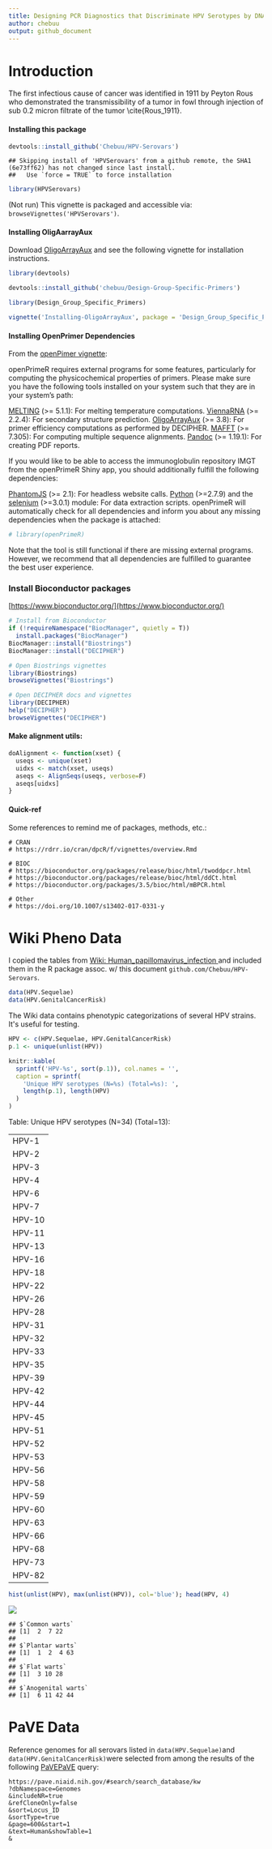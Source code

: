 ```yaml
---
title: Designing PCR Diagnostics that Discriminate HPV Serotypes by DNA Sequence
author: chebuu
output: github_document
---
```



<!-- --- -->
<!-- ... -->
<!-- bibliography: citations.bib -->
<!-- includes: -->
<!--   in_header:  -->
<!--     - preamble.tex -->
<!--     - common.tex -->
<!-- ... -->
<!-- --- -->




# Introduction
The first infectious cause of cancer was identified in 1911 by Peyton Rous who demonstrated the transmissibility of a tumor in fowl through injection of sub 0.2 micron filtrate of the tumor \cite{Rous_1911}.

#### Installing this package

```r
devtools::install_github('Chebuu/HPV-Serovars')
```

```
## Skipping install of 'HPVSerovars' from a github remote, the SHA1 (6e73ff62) has not changed since last install.
##   Use `force = TRUE` to force installation
```

```r
library(HPVSerovars)
```

(Not run) This vignette is packaged and accessible via: `browseVignettes('HPVSerovars')`.

#### Installing OligAarrayAux

Download [OligoArrayAux](http://unafold.rna.albany.edu/?q=DINAMelt/OligoArrayAux) and see the following vignette for installation instructions.


```r
library(devtools)

devtools::install_github('chebuu/Design-Group-Specific-Primers')

library(Design_Group_Specific_Primers)

vignette('Installing-OligoArrayAux', package = 'Design_Group_Specific_Primers')
```

#### Installing OpenPrimer Dependencies

From the [openPimer vignette](https://www.bioconductor.org/packages/devel/bioc/vignettes/openPrimeR/inst/doc/openPrimeR_vignette.html):

openPrimeR requires external programs for some features, particularly for computing the physicochemical properties of primers. Please make sure you have the following tools installed on your system such that they are in your system’s path:

[MELTING](http://www.ebi.ac.uk/biomodels/tools/melting/) (>= 5.1.1): For melting temperature computations.
[ViennaRNA](http://www.tbi.univie.ac.at/RNA/) (>= 2.2.4): For secondary structure prediction.
[OligoArrayAux](http://unafold.rna.albany.edu/OligoArrayAux.php) (>= 3.8): For primer efficiency computations as performed by DECIPHER.
[MAFFT](http://mafft.cbrc.jp/alignment/software/) (>= 7.305): For computing multiple sequence alignments.
[Pandoc](http://pandoc.org/) (>= 1.19.1): For creating PDF reports.

If you would like to be able to access the immunoglobulin repository IMGT from the openPrimeR Shiny app, you should additionally fulfill the following dependencies:

[PhantomJS](http://phantomjs.org/) (>= 2.1): For headless website calls.
[Python](http://www.python.org/) (>=2.7.9) and the [selenium](http://selenium-python.readthedocs.io/) (>=3.0.1) module: For data extraction scripts.
openPrimeR will automatically check for all dependencies and inform you about any missing dependencies when the package is attached:


```r
# library(openPrimeR)
```

Note that the tool is still functional if there are missing external programs. However, we recommend that all dependencies are fulfilled to guarantee the best user experience.

### Install Bioconductor packages
[https://www.bioconductor.org/](https://www.bioconductor.org/)

```r
# Install from Bioconductor
if (!requireNamespace("BiocManager", quietly = T))
  install.packages("BiocManager")
BiocManager::install("Biostrings")
BiocManager::install("DECIPHER")

# Open Biostrings vignettes
library(Biostrings)
browseVignettes("Biostrings")

# Open DECIPHER docs and vignettes
library(DECIPHER)
help("DECIPHER")
browseVignettes("DECIPHER")
```

#### Make alignment utils:


```r
doAlignment <- function(xset) {
  useqs <- unique(xset)
  uidxs <- match(xset, useqs)
  aseqs <- AlignSeqs(useqs, verbose=F) 
  aseqs[uidxs]
}
```

#### Quick-ref
Some references to remind me of packages, methods, etc.:
```{}
# CRAN
# https://rdrr.io/cran/dpcR/f/vignettes/overview.Rmd

# BIOC
# https://bioconductor.org/packages/release/bioc/html/twoddpcr.html
# https://bioconductor.org/packages/release/bioc/html/ddCt.html
# https://bioconductor.org/packages/3.5/bioc/html/mBPCR.html

# Other
# https://doi.org/10.1007/s13402-017-0331-y
```

# Wiki Pheno Data
I copied the tables from [Wiki: Human_papillomavirus_infection ](https://en.wikipedia.org/wiki/Human_papillomavirus_infection) and included them in the R package assoc. w/ this document `github.com/Chebuu/HPV-Serovars`.

```r
data(HPV.Sequelae)
data(HPV.GenitalCancerRisk)
```

The Wiki data contains phenotypic categorizations of several HPV strains. It's useful for testing.


```r
HPV <- c(HPV.Sequelae, HPV.GenitalCancerRisk)
p.1 <- unique(unlist(HPV))

knitr::kable(
  sprintf('HPV-%s', sort(p.1)), col.names = '',
  caption = sprintf(
    'Unique HPV serotypes (N=%s) (Total=%s): ', 
    length(p.1), length(HPV)
  )
)
```



Table: Unique HPV serotypes (N=34) (Total=13): 

|       |
|:------|
|HPV-1  |
|HPV-2  |
|HPV-3  |
|HPV-4  |
|HPV-6  |
|HPV-7  |
|HPV-10 |
|HPV-11 |
|HPV-13 |
|HPV-16 |
|HPV-18 |
|HPV-22 |
|HPV-26 |
|HPV-28 |
|HPV-31 |
|HPV-32 |
|HPV-33 |
|HPV-35 |
|HPV-39 |
|HPV-42 |
|HPV-44 |
|HPV-45 |
|HPV-51 |
|HPV-52 |
|HPV-53 |
|HPV-56 |
|HPV-58 |
|HPV-59 |
|HPV-60 |
|HPV-63 |
|HPV-66 |
|HPV-68 |
|HPV-73 |
|HPV-82 |

```r
hist(unlist(HPV), max(unlist(HPV)), col='blue'); head(HPV, 4)
```

![](/private/var/folders/3p/n0cd926d4tq39fmwy8sqmbdw0000gn/T/RtmpA93Z54/preview-1331dc9c1c8d.dir/Manuscript_files/figure-gfm/wikiprint-1.png)<!-- -->

```
## $`Common warts`
## [1]  2  7 22
## 
## $`Plantar warts`
## [1]  1  2  4 63
## 
## $`Flat warts`
## [1]  3 10 28
## 
## $`Anogenital warts`
## [1]  6 11 42 44
```


# PaVE Data

Reference genomes for all serovars listed in `data(HPV.Sequelae)`and `data(HPV.GenitalCancerRisk)`were selected from among the results of the following [PaVEPaVE](https://pave.niaid.nih.gov) query:

```{} 
https://pave.niaid.nih.gov/#search/search_database/kw
?dbNamespace=Genomes
&includeNR=true
&refCloneOnly=false
&sort=Locus_ID
&sortType=true
&page=600&start=1
&text=Human&showTable=1
&
```





























